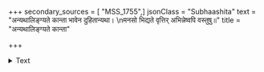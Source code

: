 +++
secondary_sources = [ "MSS_1755",]
jsonClass = "Subhaashita"
text = "अन्यथालिङ्ग्यते कान्ता भावेन दुहितान्यथा।  \nमनसो भिद्यते वृत्तिर् अभिन्नेष्वपि वस्तुषु॥"
title = "अन्यथालिङ्ग्यते कान्ता"

+++

<details><summary>Text</summary>

अन्यथालिङ्ग्यते कान्ता भावेन दुहितान्यथा।  
मनसो भिद्यते वृत्तिर् अभिन्नेष्वपि वस्तुषु॥
</details>
